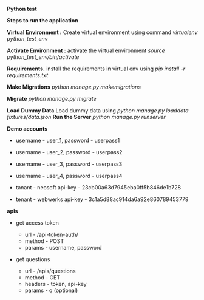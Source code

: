 **Python test**

**Steps to run the application**

**Virtual Environment :**  Create virtual environment using command *virtualenv python_test_env*

**Activate Environment :** activate the virtual environment *source python_test_env/bin/activate*

**Requirements.** install the requirements in virtual env using *pip install -r requirements.txt*

**Make Migrations** *python manage.py makemigrations*

**Migrate** *python manage.py migrate*

**Load Dummy Data** Load dummy data using *python manage.py loaddata fixtures/data.json*
**Run the Server** *python manage.py runserver*

**Demo accounts**

* username - user_1, password - userpass1
* username - user_2, password - userpass2
* username - user_3, password - userpass3
* username - user_4, password - userpass4


* tanant - neosoft  api-key - 23cb00a63d7945eba0ff5b846de1b728
* tenant - webwerks api-key - 3c1a5d88ac914da6a92e860789453779

**apis**

* get access token
     * url - <Domain Name>/api-token-auth/
     * method - POST
     * params - username, password

* get questions
    * url - <Domain Name>/apis/questions
    * method - GET
    * headers - token, api-key
    * params - q (optional)
